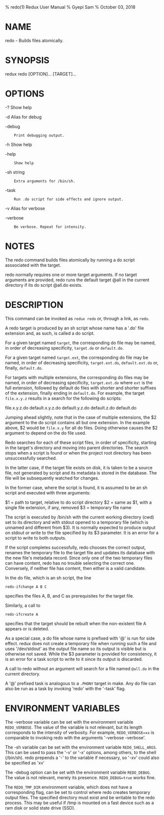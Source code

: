 % redo(1) Redux User Manual 
% Gyepi Sam
% October 03, 2018 

<!-- DO NOT EDIT -- Autogenerated file. See default.md.do instead. -->


# NAME

redo - Builds files atomically.

# SYNOPSIS

redux redo [OPTION]... [TARGET]...

# OPTIONS

  -?	Show help

  -d	Alias for debug

  -debug

    	Print debugging output.
  -h	Show help

  -help

    	Show help
  -sh string

    	Extra arguments for /bin/sh.
  -task

    	Run .do script for side effects and ignore output.
  -v	Alias for verbose

  -verbose

    	Be verbose. Repeat for intensity.


# NOTES


The redo command builds files atomically by running a do script asssociated with the target.

redo normally requires one or more target arguments.
If no target arguments are provided, redo runs the default target @all in the current directory
if its do script @all.do exists.


# DESCRIPTION

This command can be invoked as `redux redo` or, through a link, as `redo`.

A redo target is produced by an sh script whose name has a '.do' file extension
and, as such, is called a do script.

For a given target named `target`, the corresponding do file may be named,
in order of decreasing specificity, `target.do` or `default.do`.

For a given target named `target.ext`, the corresponding do file may be named,
in order of decreasing specificity, `target.ext.do`, `default.ext.do` or, finally, `default.do`.

For targets with multiple extensions, the corresponding do files may be named,
in order of decreasing specificity, `target.ext.do` where `ext` is the full extension,
followed by default do files with shorter and shorter suffixes of the extension, finally
ending in `default.do`. For example, the target `file.x.y.z` results in a search for
the following do scripts:

  file.x.y.z.do
  default.x.y.z.do
  default.y.z.do
  default.z.do
  default.do

Jumping ahead slightly, note that in the case of multiple extensions, the $2 argument
to the do script contains all but one extension. In the example above, $2 would be `file.x.y` for all do
files. Doing otherwise causes the $2 argument to depend on the do file used.

Redo searches for each of these script files, in order of specificity, starting in the target's directory
and moving into parent directories. The search stops when a script is found or when the project
root directory has been unsuccessfully searched.

In the latter case, if the target file exists on disk, it is taken to be a source file,
not generated by script and its metadata is stored in the database.
The file will be subsequently watched for changes.

In the former case, where the script is found, it is assumed to be an sh script and executed with three arguments:

$1 = path to target, relative to do script directory 
$2 = same as $1, with a single file extension, if any, removed
$3 = temporary file name

The script is executed by /bin/sh with the current working directory (cwd) set to its directory
and with stdout opened to a temporary file (which is unnamed and different from $3).
It is normally expected to produce output on stdout or write to the file specified by its $3 parameter.
It is an error for a script to write to both outputs.

If the script completes successfully, redo chooses the correct output, renames the temporary file
to the target file and updates its database with the new file's metadata record.
Since only one of the two temporary files can have content, redo has no trouble selecting the correct one.
Conversely, if neither file has content, then either is a valid candidate.

In the do file, which is an sh script, the line 

    redo-ifchange A B C

specifies the files A, B, and C as prerequisites for the target file.

Similarly, a call to 

    redo-ifcreate A

specifies that the target should be rebuilt when the non-existent file A appears or is deleted.

As a special case, a do file whose name is prefixed with '@' is run for
side effect.  redux does not create a temporary file when running such
a file and uses '/dev/stdout' as the output file name so its
output is visible but is otherwise not saved.
While the $3 parameter is provided for consistency, it is an error for a task script
to write to it since its output is discarded.

A call to redo without an argument will search for a file named `@all.do`
in the current directory.

A '@' prefixed task is analogous to a `.PHONY` target in make.
Any do file can also be run as a task by invoking 'redo' with the '-task' flag.

# ENVIRONMENT VARIABLES

The -verbose variable can be set with the environment variable `REDO_VERBOSE`.
The value of the variable is not relevant, but its length corresponds to the
intensity of verbosity. For example, `REDO_VERBOSE=xx` is comparable
to invoking redo with the arguments '-verbose -verbose'.

The -sh variable can be set with the environment variable `REDO_SHELL_ARGS`.
This can be used to pass the '-v' or '-x' options, among others,  to the shell (/bin/sh).
redo prepends a '-' to the variable if necessary, so '-xv' could also be specified as 'xv'

The -debug option can be set with the environment variable `REDO_DEBUG`.
The value is not relevant, merely its presence. `REDO_DEBUG=true` works fine.

The `REDO_TMP_DIR` environment variable, which does not have a corresponding flag, can be set
to control where redo creates temporary output files. The specified directory must exist and be writable
to the redo process. This may be useful if /tmp is mounted on a fast device such as a ram disk
or solid state drive (SSD).
